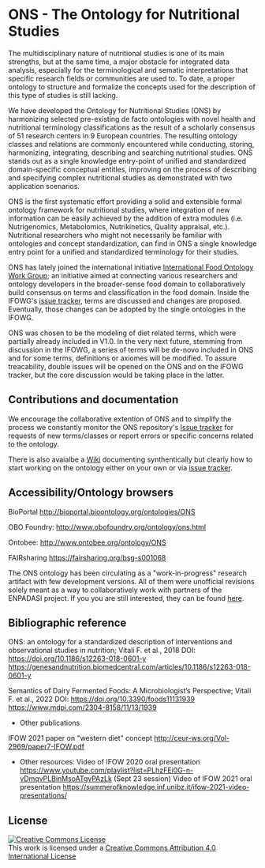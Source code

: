 # ONS - The Ontology for Nutritional Studies

The multidisciplinary nature of nutritional studies is one of its main strengths, but at the same time, a major obstacle for integrated data analysis, especially for the terminological and sematic interpretations that specific research fields or communities are used to. To date, a proper ontology to structure and formalize the concepts used for the description of this type of studies is still lacking.

We have developed the Ontology for Nutritional Studies (ONS) by harmonizing selected pre-existing de facto ontologies with novel health and nutritional terminology classifications as the result of a scholarly consensus of 51 research centers in 9 European countries. The resulting ontology classes and relations are commonly encountered while conducting, storing, harmonizing, integrating, describing and searching nutritional studies. ONS stands out as a single knowledge entry-point of unified and standardized domain-specific conceptual entitles, improving on the process of describing and specifying complex nutritional studies as demonstrated with two application scenarios.

ONS is the first systematic effort providing a solid and extensible formal ontology framework for nutritional studies, where integration of new information can be easily achieved by the addition of extra modules (i.e. Nutrigenomics, Metabolomics, Nutrikinetics, Quality appraisal, etc.). Nutritional researchers who might not necessarily be familiar with ontologies and concept standardization, can find in ONS a single knowledge entry point for a unified and standardized terminology for their studies.


ONS has lately joined the international initiative [International Food Ontology Work Group](https://github.com/FoodOntology/joint-food-ontology-wg); an initiative aimed at connecting various researchers and ontology developers in the broader-sense food domain to collaboratively build consensus on terms and classification in the food domain. Inside the IFOWG's [issue tracker](https://github.com/FoodOntology/joint-food-ontology-wg/issues), terms are discussed and changes are proposed. Eventually, those changes can be adopted by the single ontologies in the IFOWG.

ONS was chosen to be the modeling of diet related terms, which were partially already included in V1.0. In the very next future, stemming from discussion in the IFOWG, a series of terms will be de-novo included in ONS and for some terms, definitions or axiomes will be modified. To assure treacability, double issues will be opened on the ONS and on the IFOWG tracker, but the core discussion would be taking place in the latter.

## Contributions and documentation

We encourage the collaborative extention of ONS and to simplify the process we constantly monitor the ONS repository's [Issue tracker](https://github.com/enpadasi/Ontology-for-Nutritional-Studies/issues) for requests of new terms/classes or report errors or specific concerns related to the ontology.

There is also avaialbe a [Wiki](https://github.com/enpadasi/Ontology-for-Nutritional-Studies/wiki) documenting synthentically but clearly how to start working on the ontology either on your own or via [issue tracker](https://github.com/enpadasi/Ontology-for-Nutritional-Studies/issues).

## Accessibility/Ontology browsers

BioPortal http://bioportal.bioontology.org/ontologies/ONS  

OBO Foundry: http://www.obofoundry.org/ontology/ons.html

Ontobee: http://www.ontobee.org/ontology/ONS

FAIRsharing https://fairsharing.org/bsg-s001068

The ONS ontology has been circulating as a "work-in-progress" research artifact with few development versions. All of them were unofficial revisions solely meant as a way to collaboratively work with partners of the ENPADASI project. If you you are still interested, they can be found [here](https://github.com/enpadasi/Ontology-for-Nutritional-Studies/tree/master/src/ontology/Older_deprecated).

## Bibliographic reference

ONS: an ontology for a standardized description of interventions and observational studies in nutrition; Vitali F. et al., 2018
DOI: https://doi.org/10.1186/s12263-018-0601-y
https://genesandnutrition.biomedcentral.com/articles/10.1186/s12263-018-0601-y

Semantics of Dairy Fermented Foods: A Microbiologist’s Perspective; Vitali F. et al., 2022
DOI: https://doi.org/10.3390/foods11131939
https://www.mdpi.com/2304-8158/11/13/1939


- Other publications

IFOW 2021 paper on "western diet" concept http://ceur-ws.org/Vol-2969/paper7-IFOW.pdf

- Other resources:
Video of IFOW 2020 oral presentation https://www.youtube.com/playlist?list=PLhzFEi0G-n-vDmqvPLBinMsoATgyPAzLk (Sept 23 session)
Video of IFOW 2021 oral presentation https://summerofknowledge.inf.unibz.it/ifow-2021-video-presentations/

## License
<a rel="license" href="http://creativecommons.org/licenses/by/4.0/"><img alt="Creative Commons License" style="border-width:0" src="https://i.creativecommons.org/l/by/4.0/88x31.png" /></a><br />This work is licensed under a <a rel="license" href="http://creativecommons.org/licenses/by/4.0/">Creative Commons Attribution 4.0 International License</a>
